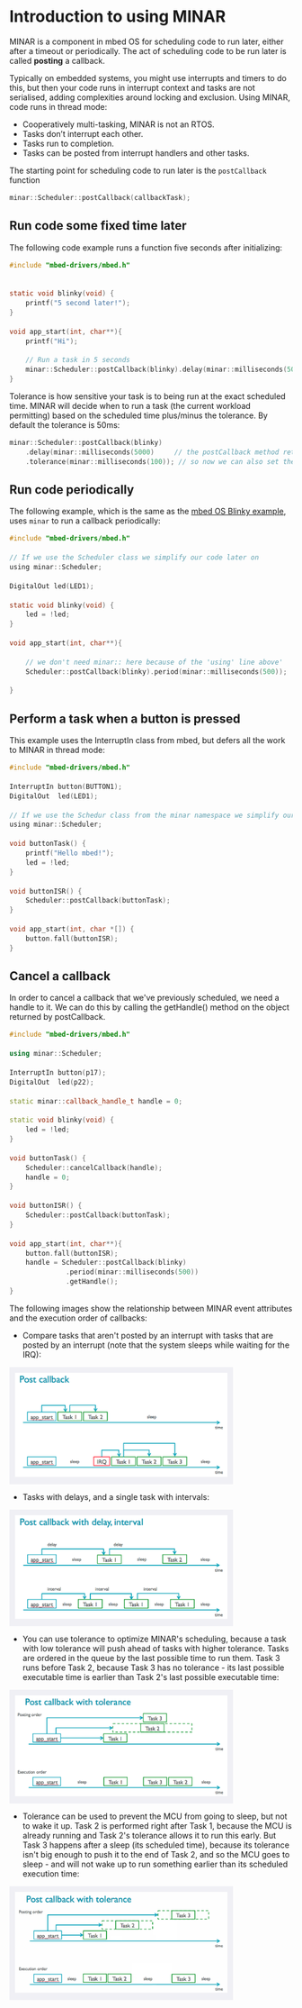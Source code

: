 # Introduction to using MINAR

MINAR is a component in mbed OS for scheduling code to run later, either after a timeout or periodically. The act of scheduling code to be run later is called **posting** a callback.

Typically on embedded systems, you might use interrupts and timers to do this, but then your code runs in interrupt context and tasks are not serialised, adding complexities around locking and exclusion. Using MINAR, code runs in thread mode:

 * Cooperatively multi-tasking, MINAR is not an RTOS.
 * Tasks don’t interrupt each other.
 * Tasks run to completion.
 * Tasks can be posted from interrupt handlers and other tasks.


The starting point for scheduling code to run later is the `postCallback` function
```c
minar::Scheduler::postCallback(callbackTask);
```

## Run code some fixed time later

The following code example runs a function five seconds after initializing:

```c
#include "mbed-drivers/mbed.h"


static void blinky(void) {
    printf("5 second later!");
}   

void app_start(int, char**){
    printf("Hi");

    // Run a task in 5 seconds
    minar::Scheduler::postCallback(blinky).delay(minar::milliseconds(5000));
}   
```
Tolerance is how sensitive your task is to being run at the exact scheduled time. MINAR will decide when to run a task (the current workload permitting) based on the scheduled time plus/minus the tolerance. By default the tolerance is 50ms:

```c
minar::Scheduler::postCallback(blinky)
	.delay(minar::milliseconds(5000)     // the postCallback method returns an object that lets us set more parameters
	.tolerance(minar::milliseconds(100)); // so now we can also set the tolerance
```

## Run code periodically

The following example, which is the same as the [mbed OS Blinky example](https://github.com/ARMmbed/example-mbedos-blinky), uses `minar` to run a callback periodically:

```c
#include "mbed-drivers/mbed.h"

// If we use the Scheduler class we simplify our code later on
using minar::Scheduler;

DigitalOut led(LED1);

static void blinky(void) {
    led = !led; 
}   

void app_start(int, char**){

    // we don't need minar:: here because of the 'using' line above'
    Scheduler::postCallback(blinky).period(minar::milliseconds(500));

}   

```

## Perform a task when a button is pressed

This example uses the InterruptIn class from mbed, but defers all the work to MINAR in thread mode:

```c
#include "mbed-drivers/mbed.h"

InterruptIn button(BUTTON1);
DigitalOut  led(LED1);

// If we use the Schedur class from the minar namespace we simplify our code later on
using minar::Scheduler;

void buttonTask() {
    printf("Hello mbed!");
    led = !led;
}

void buttonISR() {
    Scheduler::postCallback(buttonTask);
}

void app_start(int, char *[]) {
    button.fall(buttonISR);
}
```

## Cancel a callback

In order to cancel a callback that we've previously scheduled, we need a handle to it. We can do this by calling the getHandle() method on the object returned by postCallback.

```C++
#include "mbed-drivers/mbed.h"

using minar::Scheduler;

InterruptIn button(p17);
DigitalOut  led(p22);

static minar::callback_handle_t handle = 0;

static void blinky(void) {
    led = !led;
}

void buttonTask() {
    Scheduler::cancelCallback(handle);
    handle = 0;
}

void buttonISR() {
    Scheduler::postCallback(buttonTask);
}

void app_start(int, char**){
    button.fall(buttonISR);
    handle = Scheduler::postCallback(blinky)
              .period(minar::milliseconds(500))
              .getHandle();
}
```


The following images show the relationship between MINAR event attributes and the execution order of callbacks:
  
  * Compare tasks that aren't posted by an interrupt with tasks that are posted by an interrupt (note that the system sleeps while waiting for the IRQ):

<span style="background-color: #F0F0F5; display:block; width:75%; padding:10px;">![Interrupt-based tasks](../Full_Guide/Images/post_callback.png)</span>
  
  * Tasks with delays, and a single task with intervals:

<span style="background-color: #F0F0F5; display:block; width:75%; padding:10px;">![These tasks have delay or interval parameters](../Full_Guide/Images/post_callback_d_i.png)</span>
  
  * You can use tolerance to optimize MINAR's scheduling, because a task with low tolerance will push ahead of tasks with higher tolerance. Tasks are ordered in the queue by the last possible time to run them. Task 3 runs before Task 2, because Task 3 has no tolerance - its last possible executable time is earlier than Task 2's last possible executable time:

<span style="background-color: #F0F0F5; display:block; width:75%; padding:10px;">![Task 2 is executed only after Task 3](../Full_Guide/Images/post_callback_t_2.png)</span>
  
  * Tolerance can be used to prevent the MCU from going to sleep, but not to wake it up. Task 2 is performed right after Task 1, because the MCU is already running and Task 2's tolerance allows it to run this early. But Task 3 happens after a sleep (its scheduled time), because its tolerance isn't big enough to push it to the end of Task 2, and so the MCU goes to sleep - and will not wake up to run something earlier than its scheduled execution time:

<span style="background-color: #F0F0F5; display:block; width:75%; padding:10px;">![Two of these tasks have a tolerance, giving MINAR some execution freedom](../Full_Guide/Images/post_callback_t.png)</span>

